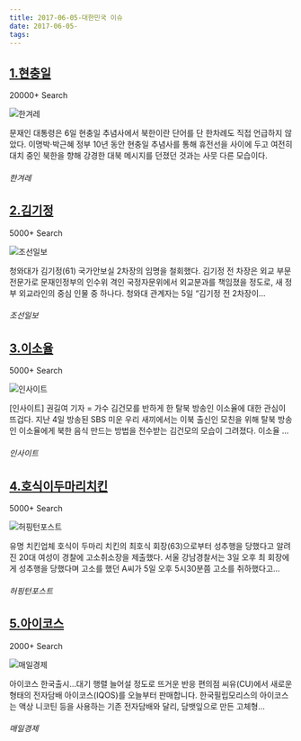 ```yaml
---
title: 2017-06-05-대한민국 이슈
date: 2017-06-05-
tags: 
---
```


[1.현충일](http://www.hani.co.kr/arti/politics/politics_general/797709.html)
--

20000+ Search

![한겨레](http://t2.gstatic.com/images?q=tbn:ANd9GcScWWkfHb8oZ6evUq6MaWzZYH0nfoD2G3T2P1IplNDV6xH2NmtcsoCr7jFVtW7M1aC4lf-QxGQC)

문재인 대통령은 6일 현충일 추념사에서 북한이란 단어를 단 한차례도 직접 언급하지 않았다. 이명박·박근혜 정부 10년 동안 현충일 추념사를 통해 휴전선을 사이에 두고 여전히 대치 중인 북한을 향해 강경한 대북 메시지를 던졌던 것과는 사뭇 다른 모습이다.
###### 한겨레

[2.김기정](http://news.chosun.com/site/data/html_dir/2017/06/05/2017060502601.html)
--

5000+ Search

![조선일보](http://t2.gstatic.com/images?q=tbn:ANd9GcTx6zMYPciF1IrOToTZYqIC1wOz5nVIxtmMErdKlC4L-1mMqvMhteXnpjRyGsHYUBqH4QclQw)

청와대가 김기정(61) 국가안보실 2차장의 임명을 철회했다. 김기정 전 차장은 외교 부문 전문가로 문재인정부의 인수위 격인 국정자문위에서 외교분과를 책임졌을 정도로, 새 정부 외교라인의 중심 인물 중 하나다. 청와대 관계자는 5일 “김기정 전 2차장이...
###### 조선일보

[3.이소율](http://www.insight.co.kr/newsRead.php?ArtNo=108395)
--

5000+ Search

![인사이트](http://t1.gstatic.com/images?q=tbn:ANd9GcRJuAF6TvI64umO_WPgQRrXXS2nZ7f-_N7Wg08Z3UE2rkQ0F6iPg39ErTpZ_-FTMy4KEfshwcYv)

[인사이트] 권길여 기자 = 가수 김건모를 반하게 한 탈북 방송인 이소율에 대한 관심이 뜨겁다. 지난 4일 방송된 SBS 미운 우리 새끼에서는 이북 출신인 모친을 위해 탈북 방송인 이소율에게 북한 음식 만드는 방법을 전수받는 김건모의 모습이 그려졌다. 이소율 ...
###### 인사이트

[4.호식이두마리치킨](http://www.huffingtonpost.kr/2017/06/06/story_n_16961974.html)
--

5000+ Search

![허핑턴포스트](http://t2.gstatic.com/images?q=tbn:ANd9GcSEEaXUGQB9CNO1NwBrL2TAy5yTBHqUQkOx1av41RsPL61IwEqdGfT3TUvwS0bullDGscicrdsK)

유명 치킨업체 호식이 두마리 치킨의 최호식 회장(63)으로부터 성추행을 당했다고 알려진 20대 여성이 경찰에 고소취소장을 제출했다. 서울 강남경찰서는 3일 오후 최 회장에게 성추행을 당했다며 고소를 했던 A씨가 5일 오후 5시30분쯤 고소를 취하했다고...
###### 허핑턴포스트

[5.아이코스](http://news.mk.co.kr/newsRead.php?year=2017&no=375004)
--

2000+ Search

![매일경제](http://t1.gstatic.com/images?q=tbn:ANd9GcQu_7DYtJqmflqj8i1dZWSZMJ1im5Ec7BedolBRKt47Jys0BRpxSkYbN4-TmvZ5wPmnEDGAcDIc)

아이코스 한국출시…대기 행렬 늘어설 정도로 뜨거운 반응 편의점 씨유(CU)에서 새로운 형태의 전자담배 아이코스(IQOS)를 오늘부터 판매합니다. 한국필립모리스의 아이코스는 액상 니코틴 등을 사용하는 기존 전자담배와 달리, 담뱃잎으로 만든 고체형...
###### 매일경제

